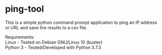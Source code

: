 # ping-tool
This is a simple python command prompt application to ping an IP address or URL and save the results to a csv file.

Requirements:</br>
Linux - Tested on Debian GNU/Linux 10 (buster) </br>
Python 3 - Tested/Developed with Python 3.7.3 </br>
